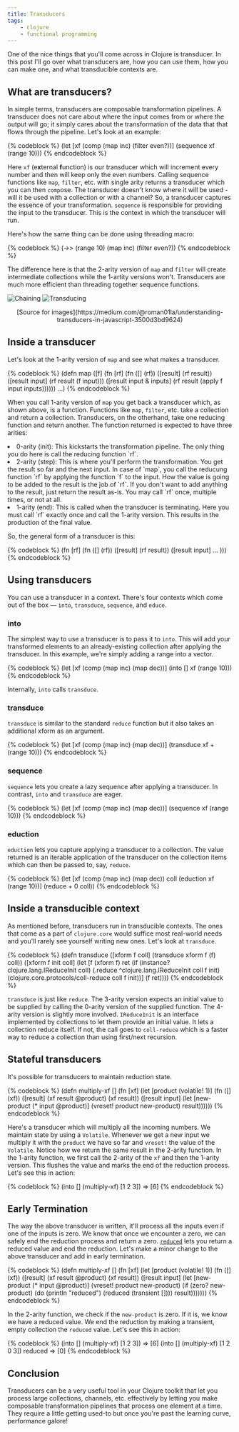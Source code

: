 ```yaml
---
title: Transducers
tags:
	- clojure
	- functional programming
---
```

One of the nice things that you'll come across in Clojure is transducer. In this post I'll go over what transducers are, how you can use them, how you can make one, and what transducible contexts are.  

## What are transducers?  
In simple terms, transducers are composable transformation pipelines. A transducer does not care about where the input comes from or where the output will go; it simply cares about the transformation of the data that that flows through the pipeline. Let's look at an example:  

{% codeblock %}
(let [xf (comp 
           (map inc)
           (filter even?))]
  (sequence xf (range 10)))
{% endcodeblock %}  

Here `xf` (e**x**ternal **f**unction) is our transducer which will increment every number and then will keep only the even numbers. Calling sequence functions like `map`, `filter`, etc. with single arity returns a transducer which you can then `comp`ose. The transducer doesn't know where it will be used - will it be used with a collection or with a channel? So, a transducer captures the essence of your transformation.  `sequence` is responsible for providing the input to the transducer. This is the context in which the transducer will run.  

Here's how the same thing can be done using threading macro:  

{% codeblock %}
(->> (range 10)
     (map inc)
     (filter even?))
{% endcodeblock %}  

The difference here is that the 2-arity version of `map` and `filter` will create intermediate collections while the 1-artity versions won't. Transducers are much more efficient than threading together sequence functions.  

![Chaining](/images/chain.gif)
![Transducing](/images/transduce.gif)
<center>[Source for images](https://medium.com/@roman01la/understanding-transducers-in-javascript-3500d3bd9624)</center>

## Inside a transducer  
Let's look at the 1-arity version of `map` and see what makes a transducer.  

{% codeblock %}
(defn map
  ([f]
    (fn [rf]
      (fn
        ([] (rf))
        ([result] (rf result))
        ([result input]
           (rf result (f input)))
        ([result input & inputs]
           (rf result (apply f input inputs))))))
   ...)
{% endcodeblock %}  

When you call 1-arity version of `map` you get back a transducer which, as shown above, is a function. Functions like `map`, `filter`, etc. take a collection and return a collection. Transducers, on the otherhand, take one reducing function and return another. The function returned is expected to have three arities:  
<li> 0-arity (init): This kickstarts the transformation pipeline. The only thing you do here is call the reducing function `rf`.</li>
<li> 2-arity (step): This is where you'll perform the transformation. You get the result so far and the next input. In case of `map`, you call the reducung function `rf` by applying the function `f` to the input. How the value is going to be added to the result is the job of `rf`. If you don't want to add anything to the result, just return the result as-is. You may call `rf` once, multiple times, or not at all.</li>
<li> 1-arity (end): This is called when the transducer is terminating. Here you must call `rf` exactly once and call the 1-arity version. This results in the production of the final value.</li>  

So, the general form of a transducer is this:  

{% codeblock %}
(fn [rf]
  (fn 
    ([] (rf))
    ([result] (rf result))
    ([result input] ... )))
{% endcodeblock %}  

## Using transducers

You can use a transducer in a context. There's four contexts which come out of the box — `into`, `transduce`, `sequence`, and `educe`.

### into  
The simplest way to use a transducer is to pass it to `into`. This will add your transformed elements to an already-existing collection after applying the transducer. In this example, we're simply adding a range into a vector.  

{% codeblock %}
(let [xf (comp (map inc)
               (map dec))]
  (into [] xf (range 10)))
{% endcodeblock %}  

Internally, `into` calls `transduce`.  

### transduce  
`transduce` is similar to the standard `reduce` function but it also takes an additional xform as an argument.  

{% codeblock %}
(let [xf (comp (map inc)
               (map dec))]
  (transduce xf + (range 10)))
{% endcodeblock %}

### sequence  
`sequence` lets you create a lazy sequence after applying a transducer. In contrast, `into` and `transduce` are eager.

{% codeblock %}
(let [xf (comp (map inc)
               (map dec))]
  (sequence xf (range 10)))
{% endcodeblock %}  

### eduction  
`eduction` lets you capture applying a transducer to a collection. The value returned is an iterable application of the transducer on the collection items which can then be passed to, say, `reduce`.  

{% codeblock %}
(let [xf (comp (map inc)
               (map dec))
      coll (eduction xf (range 10))]
  (reduce + 0 coll))
{% endcodeblock %}  

## Inside a transducible context  
As mentioned before, transducers run in transducible contexts. The ones that come as a part of `clojure.core` would suffice most real-world needs and you'll rarely see yourself writing new ones. Let's look at `transduce`.  

{% codeblock %}
(defn transduce
  ([xform f coll] (transduce xform f (f) coll))
  ([xform f init coll]
     (let [f (xform f)
           ret (if (instance? clojure.lang.IReduceInit coll)
                 (.reduce ^clojure.lang.IReduceInit coll f init)
                 (clojure.core.protocols/coll-reduce coll f init))]
       (f ret))))
{% endcodeblock %}  

`transduce` is just like `reduce`. The 3-arity version expects an initial value to be supplied by calling the 0-arity version of the supplied function. The 4-arity version is slightly more involved. `IReduceInit` is an interface implemented by collections to let them provide an initial value. It lets a collection reduce itself. If not, the call goes to `coll-reduce` which is a faster way to reduce a collection than using first/next recursion.  

## Stateful transducers  
It's possible for transducers to maintain reduction state.   

{% codeblock %}
(defn multiply-xf
  []
  (fn [xf]
    (let [product (volatile! 1)]
      (fn
        ([] (xf))
        ([result]
         (xf result @product)
         (xf result))
        ([result input]
         (let [new-product (* input @product)]
           (vreset! product new-product)
           result))))))
{% endcodeblock %}  

Here's a transducer which will multiply all the incoming numbers. We maintain state by using a `Volatile`. Whenever we get a new input we multiply it with the `product` we have so far and `vreset!` the value of the `Volatile`. Notice how we return the same result in the 2-arity function. In the 1-arity function, we first call the 2-arity of the `xf` and then the 1-arity version. This flushes the value and marks the end of the reduction process. Let's see this in action:

{% codeblock %}
(into [] (multiply-xf) [1 2 3])
=> [6]
{% endcodeblock %}

## Early Termination  

The way the above transducer is written, it'll process all the inputs even if one of the inputs is zero. We know that once we encounter a zero, we can safely end the reduction process and return a zero. [`reduced`](https://clojure.github.io/clojure/clojure.core-api.html#clojure.core/reduced) lets you return a reduced value and end the reduction. Let's make a minor change to the above transducer and add in early termination.  

{% codeblock %}
(defn multiply-xf
  []
  (fn [xf]
    (let [product (volatile! 1)]
      (fn
        ([] (xf))
        ([result]
         (xf result @product)
         (xf result))
        ([result input]
         (let [new-product (* input @product)]
           (vreset! product new-product)
           (if (zero? new-product)
             (do
               (println "reduced")
               (reduced (transient [])))
             result)))))))
{% endcodeblock %}

In the 2-arity function, we check if the `new-product` is zero. If it is, we know we have a reduced value. We end the reduction by making a transient, empty collection the `reduced` value. Let's see this in action:

{% codeblock %}
(into [] (multiply-xf) [1 2 3])
=> [6]
(into [] (multiply-xf) [1 2 0 3])
reduced
=> [0]
{% endcodeblock %}

## Conclusion  

Transducers can be a very useful tool in your Clojure toolkit that let you process large collections, channels, etc. effectively by letting you make composable transformation pipelines that process one element at a time. They require a little getting used-to but once you're past the learning curve, performance galore!